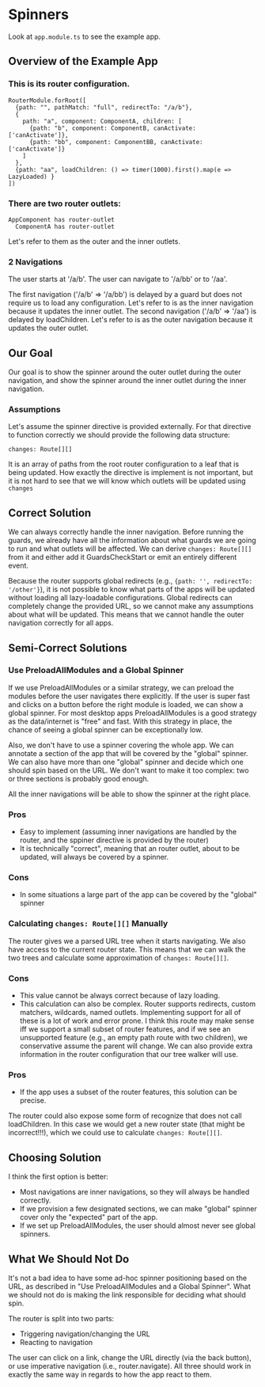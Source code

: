 # Spinners

Look at `app.module.ts` to see the example app.


## Overview of the Example App

### This is its router configuration.

```
RouterModule.forRoot([
  {path: "", pathMatch: "full", redirectTo: "/a/b"},
  {
    path: "a", component: ComponentA, children: [
      {path: "b", component: ComponentB, canActivate: ['canActivate']},
      {path: "bb", component: ComponentBB, canActivate: ['canActivate']}
    ]
  },
  {path: "aa", loadChildren: () => timer(1000).first().map(e => LazyLoaded) }
])
```

### There are two router outlets:

```
AppComponent has router-outlet
  ComponentA has router-outlet
```

Let's refer to them as the outer and the inner outlets.

### 2 Navigations

The user starts at '/a/b'. The user can navigate to '/a/bb' or to '/aa'.

The first navigation ('/a/b' => '/a/bb') is delayed by a guard but does not require us to load any configuration. Let's refer to is as the inner navigation because it updates the inner outlet.
The second navigation ('/a/b' => '/aa') is delayed by loadChildren. Let's refer to is as the outer navigation because it updates the outer outlet.

## Our Goal

Our goal is to show the spinner around the outer outlet during the outer navigation, and show the spinner around the inner outlet during the inner navigation.

### Assumptions

Let's assume the spinner directive is provided externally. For that directive to function correctly we should provide the following data structure:

```
changes: Route[][]
```

It is an array of paths from the root router configuration to a leaf that is being updated. How exactly the directive is implement is not important, but it is not hard to see that we will know which outlets will be updated using `changes`




## Correct Solution

We can always correctly handle the inner navigation. Before running the guards, we already have all the information about what guards we are going to run and what outlets will be affected. We can derive `changes: Route[][]` from it and either add it GuardsCheckStart or emit an entirely different event.

Because the router supports global redirects (e.g., `{path: '', redirectTo: '/other'}`), it is not possible to know what parts of the apps will be updated without loading all lazy-loadable configurations. Global redirects can completely change the provided URL, so we cannot make any assumptions about what will be updated. This means that we cannot handle the outer navigation correctly for all apps.




## Semi-Correct Solutions

### Use PreloadAllModules and a Global Spinner

If we use PreloadAllModules or a similar strategy, we can preload the modules before the user navigates there explicitly. If the user is super fast and clicks on a button before the right module is loaded, we can show a global spinner. For most desktop apps PreloadAllModules is a good strategy as the data/internet is "free" and fast. With this strategy in place, the chance of seeing a global spinner can be exceptionally low. 

Also, we don't have to use a spinner covering the whole app. We can annotate a section of the app that will be covered by the "global" spinner. We can also have more than one "global" spinner and decide which one should spin based on the URL. We don't want to make it too complex: two or three sections is probably good enough.

All the inner navigations will be able to show the spinner at the right place. 

### Pros

* Easy to implement (assuming inner navigations are handled by the router, and the sppiner directive is provided by the router)
* It is technically "correct", meaning that an router outlet, about to be updated, will always be covered by a spinner.

### Cons

* In some situations a large part of the app can be covered by the "global" spinner



### Calculating `changes: Route[][]` Manually

The router gives we a parsed URL tree when it starts navigating. We also have access to the current router state. This means that we can walk the two trees and calculate some approximation of `changes: Route[][]`.  

### Cons
* This value cannot be always correct because of lazy loading. 
* This calculation can also be complex. Router supports redirects, custom matchers, wildcards, named outlets. Implementing support for all of these is a lot of work and error prone. I think this route may make sense iff we support a small subset of router features, and if we see an unsupported feature (e.g., an empty path route with two children), we conservative assume the parent will change. We can also provide extra information in the router configuration that our tree walker will use.

### Pros
* If the app uses a subset of the router features, this solution can be precise. 

The router could also expose some form of recognize that does not call loadChildren. In this case we would get a new router state (that might be incorrect!!!), which we could use to calculate `changes: Route[][]`.



## Choosing Solution

I think the first option is better:

* Most navigations are inner navigations, so they will always be handled correctly.
* If we provision a few designated sections, we can make "global" spinner cover only the "expected" part of the app.
* If we set up PreloadAllModules, the user should almost never see global spinners.


## What We Should Not Do

It's not a bad idea to have some ad-hoc spinner positioning based on the URL, as described in "Use PreloadAllModules and a Global Spinner". What we should not do is making the link responsible for deciding what should spin.

The router is split into two parts:

* Triggering navigation/changing the URL
* Reacting to navigation

The user can click on a link, change the URL directly (via the back button), or use imperative navigation (i.e., router.navigate). All three should work in exactly the same way in regards to how the app react to them.
